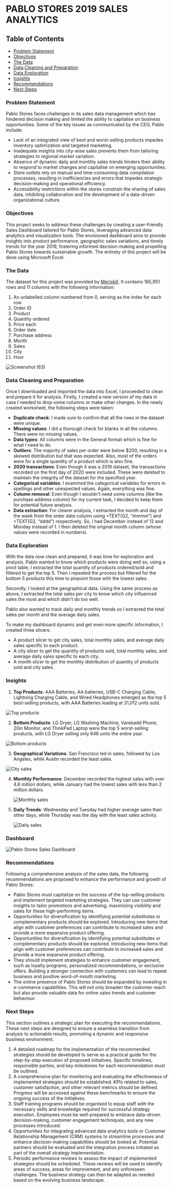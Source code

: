 # PABLO STORES 2019 SALES ANALYTICS

## Table of Contents

- [Problem Statement](#problem-statement)
- [Objectives](#objectives)
- [The Data](#the-data)
- [Data Cleaning and Preparation](#data-cleaning-and-preparation)
- [Data Exploration](#data-exploration)
- [Insights](#insights)
- [Recommendations](#recommendations)
- [Next Steps](#next-steps)

### Problem Statement

Pablo Stores faces challenges in its sales data management which has hindered decision making and limited the ability to capitalise on business opportunities. Some of the key issues as communicated by the CEO, Pablo include:

- Lack of an integrated view of best and worst-selling products impedes inventory optimization and targeted marketing. 
- Inadequate insights into city-wise sales prevents them from tailoring strategies to regional market variation. 
- Absence of dynamic daily and monthly sales trends hinders their ability to respond to market changes and capitalise on emerging opportunities. 
- Store outlets rely on manual and time-consuming data compilation processes, resulting in inefficiencies and errors that impedes strategic decision-making and operational efficiency. 
- Accessibility restrictions within the stores constrain the sharing of sales data, inhibiting collaboration and the development of a data-driven organizational culture. 

### Objectives

This project seeks to address these challenges by creating a user-friendly Sales Dashboard tailored for Pablo Stores, leveraging advanced data analytics and visualization tools. The envisioned dashboard aims to provide insights into product performance, geographic sales variations, and timely trends for the year 2019, fostering informed decision-making and propelling Pablo Stores towards sustainable growth. The entirety of this project will be done using Microsoft Excel. 

### The Data

The dataset for this project was provided by [Meriskill](https://www.linkedin.com/company/meriskill/). It contains 185,951 rows and 11 columns with the following information:

1. An unlabelled column numbered from 0, serving as the index for each row
2. Order ID
3. Product
4. Quantity ordered
5. Price each
6. Order date
7. Purchase address
8. Month
9. Sales
10. City
11. Hour

![Screenshot (63)](https://github.com/Idorenyin-Udoh/Sales-Analytics-Project/assets/162564901/e440cdea-60d6-4b75-9f8d-cf859283dcca)



### Data Cleaning and Preparation

Once I downloaded and imported the data into Excel, I proceeded to clean and prepare it for analysis. Firstly, I created a new version of my data in case I needed to drop some columns or make other changes. In the newly created worksheet, the following steps were taken: 

- **Duplicate check**: I made sure to confirm that all the rows in the dataset were unique.
- **Missing values**: I did a thorough check for blanks in all the columns. There were no missing values.
- **Data types**: All columns were in the General format which is fine for what I need to do.
- **Outliers**: The majority of sales per order were below $200, resulting in a skewed distribution but that was expected. Also, most of the orders were for a single quantity of a product which is also fine.
- **2020 transactions**: Even though it was a 2019 dataset, the transactions recorded on the first day of 2020 were included. These were deleted to maintain the integrity of the dataset for the specified year.
- **Categorical variables**: I examined the categorical variables for errors in spellings and other unexpected values. Again, everything was fine.
- **Column removal**: Even though I wouldn't need some columns (like the purchase address column) for my current task, I decided to keep them for potential future analysis.
- **Data extraction**: For clearer analysis, I extracted the month and day of the week from the order date column using =TEXT(G2, “mmmm”) and =TEXT(G2, “dddd”) respectively. So, I had December instead of 12 and Monday instead of 1. I then deleted the original month column (whose values were recorded in numbers).

### Data Exploration

With the data now clean and prepared, it was time for exploration and analysis. Pablo wanted to know which products were doing well so, using a pivot table, I extracted the total quantity of products ordered/sold and filtered to get the top 5. Then I repeated the process but filtered for the bottom 5 products this time to pinpoint those with the lowest sales. 

Secondly, I looked at the geographical data. Using the same process as above, I extracted the total sales per city to know which city influenced sales the most and which didn't do too well. 

Pablo also wanted to track daily and monthly trends so I extracted the total sales per month and the average daily sales. 

To make my dashboard dynamic and get even more specific information, I created three slicers:

- A product slicer to get city sales, total monthly sales, and average daily sales specific to each product.
- A city slicer to get the quantity of products sold, total monthly sales, and average daily sales specific to each city.
- A month slicer to get the monthly distribution of quantity of products sold and city sales.

### Insights

1. **Top Products**: AAA Batteries, AA batteries, USB-C Charging Cable, Lightning Charging Cable, and Wired Headphones emerged as the top 5 best-selling products, with AAA Batteries leading at 31,012 units sold.

![Top products](https://github.com/Idorenyin-Udoh/Sales-Analytics-Project/assets/162564901/e93f53ea-30d5-4199-816a-2e91975b1340)

2. **Bottom Products**: LG Dryer, LG Washing Machine, Varebadd Phone, 20in Monitor, and ThinkPad Laptop were the top 5 worst-selling  products, with LG Dryer selling only 646 units the entire year.

![Bottom products](https://github.com/Idorenyin-Udoh/Sales-Analytics-Project/assets/162564901/d3111d04-0f7d-46a9-aedb-8f1918cf405b)

3. **Geographical Variations**: San Francisco led in sales, followed by Los Angeles, while Austin recorded the least sales.

 ![City sales](https://github.com/Idorenyin-Udoh/Sales-Analytics-Project/assets/162564901/8a85d33f-3f14-4497-80f4-3125e8f362ba)

4. **Monthly Performance**: December recorded the highest sales with over 4.6 million dollars, while January had the lowest sales with less than 2 million dollars.

   ![Monthly sales](https://github.com/Idorenyin-Udoh/Sales-Analytics-Project/assets/162564901/8c06d8fe-487e-4574-9d45-a57d82325ed6)

5. **Daily Trends**: Wednesday and Tuesday had higher average sales than other days, while Thursday was the day with the least sales activity.

   ![Daily sales](https://github.com/Idorenyin-Udoh/Sales-Analytics-Project/assets/162564901/7ca4a91f-873e-4199-85ca-ff4fa2f407f4)

### Dashboard

![Pablo Stores Sales Dashboard](https://github.com/Idorenyin-Udoh/Sales-Analytics-Project/assets/162564901/debffc59-3ebc-4bf0-a3f2-8a5a9e470fb8)

### Recommendations

Following a comprehensive analysis of the sales data, the following recommendations are proposed to enhance the performance and growth of Pablo Stores:

- Pablo Stores must capitalize on the success of the top-selling products and implement targeted marketing strategies. They can use customer insights to tailor promotions and advertising, maximizing visibility and sales for these high-performing items.
- Opportunities for diversification by identifying potential substitutes or complementary products should be explored. Introducing new items that align with customer preferences can contribute to increased sales and provide a more expansive product offering.
- Opportunities for diversification by identifying potential substitutes or complementary products should be explored. Introducing new items that align with customer preferences can contribute to increased sales and provide a more expansive product offering.
- They should implement strategies to enhance customer engagement, such as loyalty programs, personalized recommendations, or exclusive offers. Building a stronger connection with customers can lead to repeat business and positive word-of-mouth marketing.
- The online presence of Pablo Stores should be expanded by investing in e-commerce capabilities. This will not only broaden the customer reach but also provide valuable data for online sales trends and customer behaviour.

### Next Steps

This section outlines a strategic plan for executing the recommendations. These next steps are designed to ensure a seamless transition from analysis to actionable results, promoting a dynamic and responsive business environment.

1. A detailed roadmap for the implementation of the recommended strategies should be developed to serve as a practical guide for the step-by-step execution of proposed initiatives.  Specific timelines, responsible parties, and key milestones for each recommendation must be outlined.
2. A comprehensive plan for monitoring and evaluating the effectiveness of implemented strategies should be established. KPIs related to sales, customer satisfaction, and other relevant metrics should be defined. Progress will be accessed against these benchmarks to ensure the ongoing success of the initiatives.
3. Staff training programs should be organised to equip staff with the necessary skills and knowledge required for successful strategy execution. Employees must be well-prepared to embrace data-driven decision-making, customer engagement techniques, and any new processes introduced.
4. Opportunities for integrating advanced data analytics tools or Customer Relationship Management (CRM) systems to streamline processes and enhance decision-making capabilities should be looked at. Potential partners should be evaluated and the integration process initiated as part of the overall strategy implementation.
5. Periodic performance reviews to assess the impact of implemented strategies should be scheduled. These reviews will be used to identify areas of success, areas for improvement, and any unforeseen challenges. The business strategy can then be adapted as needed based on the evolving business landscape.
  


